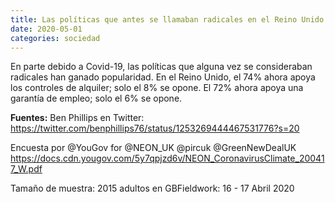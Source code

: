 ```yaml
---
title: Las políticas que antes se llamaban radicales en el Reino Unido ahora son muy populares
date: 2020-05-01
categories: sociedad
---
```



En parte debido a Covid-19, las políticas que alguna vez se consideraban radicales han ganado popularidad. En el Reino Unido, el 74% ahora apoya los controles de alquiler; solo el 8% se opone. El 72% ahora apoya una garantía de empleo; solo el 6% se opone.

<!--more-->
**Fuentes:**
Ben Phillips en Twitter: https://twitter.com/benphillips76/status/1253269444467531776?s=20

Encuesta por @YouGov for @NEON_UK @pircuk @GreenNewDealUK https://docs.cdn.yougov.com/5y7qpjzd6v/NEON_CoronavirusClimate_200417_W.pdf

Tamaño de muestra: 2015 adultos en GBFieldwork: 16 - 17 Abril 2020
